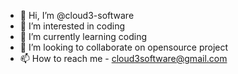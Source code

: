 - 👋 Hi, I’m @cloud3-software
- 👀 I’m interested in coding
- 🌱 I’m currently learning coding
- 💞️ I’m looking to collaborate on opensource project
- 📫 How to reach me - cloud3software@gmail.com

<!---
cloud3-software/cloud3-software is a ✨ special ✨ repository because its `README.md` (this file) appears on your GitHub profile.
You can click the Preview link to take a look at your changes.
--->

